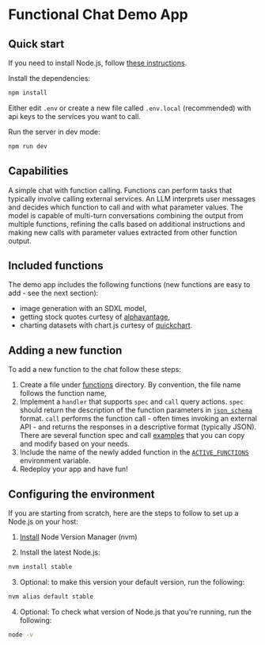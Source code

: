 # Functional Chat Demo App

## Quick start

If you need to install Node.js, follow [these instructions](https://github.com/fw-ai/forge/tree/main/apps/functional_chat#configuring-the-environment).

Install the dependencies:
```bash
npm install
```

Either edit `.env` or create a new file called `.env.local` (recommended) with api keys to the services you want to call.

Run the server in dev mode:
```bash
npm run dev
```

## Capabilities

A simple chat with function calling. Functions can perform tasks that typically involve calling external services. An LLM interprets user messages and decides which function to call and with what parameter values. The model is capable of multi-turn conversations combining the output from multiple functions, refining the calls based on additional instructions and making new calls with parameter values extracted from other function output.

## Included functions

The demo app includes the following functions (new functions are easy to add - see the next section):
- image generation with an SDXL model,
- getting stock quotes curtesy of [alphavantage](https://www.alphavantage.co/),
- charting datasets with chart.js curtesy of [quickchart](https://quickchart.io).

## Adding a new function

To add a new function to the chat follow these steps:
1. Create a file under [functions](https://github.com/fw-ai/forge/tree/main/apps/functional_chat/pages/api/functions) directory. By convention, the file name follows the function name,
2. Implement a `handler` that supports `spec` and `call` query actions. `spec` should return the description of the function parameters in [`json_schema`](https://json-schema.org/) format. `call` performs the function call - often times invoking an external API - and returns the responses in a descriptive format (typically JSON). There are several function spec and call [examples](https://github.com/fw-ai/forge/tree/main/apps/functional_chat/pages/api/functions) that you can copy and modify based on your needs.
3. Include the name of the newly added function in the [`ACTIVE_FUNCTIONS`](https://github.com/fw-ai/forge/blob/main/apps/functional_chat/.env) environment variable.
4. Redeploy your app and have fun!

## Configuring the environment

If you are starting from scratch, here are the steps to follow to set up a Node.js on your host:

1. [Install](https://github.com/nvm-sh/nvm#installing-and-updating) Node Version Manager (nvm)

2. Install the latest Node.js:
```bash
nvm install stable
```

3. Optional: to make this version your default version, run the following:
```bash
nvm alias default stable
```

4. Optional: To check what version of Node.js that you're running, run the following:
```bash
node -v
```
